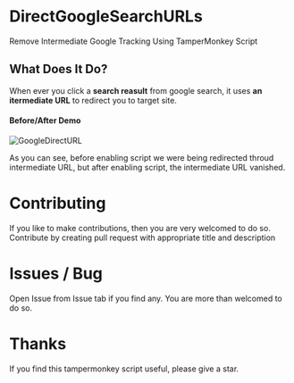 # DirectGoogleSearchURLs
Remove Intermediate Google Tracking Using TamperMonkey Script

## What Does It Do?
When ever you click a **search reasult** from google search, it uses **an itermediate URL** to redirect you to target site.

#### Before/After Demo

![GoogleDirectURL](https://user-images.githubusercontent.com/77914957/116587900-89cb5900-a938-11eb-8126-d36ed8116367.gif)

As you can see, before enabling script we were being redirected throud intermediate URL, but after enabling script, the intermediate URL vanished.


# Contributing

If you like to make contributions, then you are very welcomed to do so. Contribute by creating pull request with appropriate title and description

# Issues / Bug

Open Issue from Issue tab if you find any. You are more than welcomed to do so.

# Thanks

If you find this tampermonkey script useful, please give a star.
